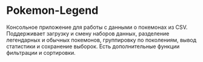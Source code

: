 # Pokemon-Legend
Консольное приложение для работы с данными о покемонах из CSV. Поддерживает загрузку и смену наборов данных, разделение легендарных и обычных покемонов, группировку по поколениям, вывод статистики и сохранение выборок. Есть дополнительные функции фильтрации и сортировки.
